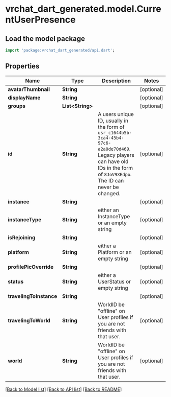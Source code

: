 # vrchat_dart_generated.model.CurrentUserPresence

## Load the model package
```dart
import 'package:vrchat_dart_generated/api.dart';
```

## Properties
Name | Type | Description | Notes
------------ | ------------- | ------------- | -------------
**avatarThumbnail** | **String** |  | [optional] 
**displayName** | **String** |  | [optional] 
**groups** | **List&lt;String&gt;** |  | [optional] 
**id** | **String** | A users unique ID, usually in the form of `usr_c1644b5b-3ca4-45b4-97c6-a2a0de70d469`. Legacy players can have old IDs in the form of `8JoV9XEdpo`. The ID can never be changed. | [optional] 
**instance** | **String** |  | [optional] 
**instanceType** | **String** | either an InstanceType or an empty string | [optional] 
**isRejoining** | **String** |  | [optional] 
**platform** | **String** | either a Platform or an empty string | [optional] 
**profilePicOverride** | **String** |  | [optional] 
**status** | **String** | either a UserStatus or empty string | [optional] 
**travelingToInstance** | **String** |  | [optional] 
**travelingToWorld** | **String** | WorldID be \"offline\" on User profiles if you are not friends with that user. | [optional] 
**world** | **String** | WorldID be \"offline\" on User profiles if you are not friends with that user. | [optional] 

[[Back to Model list]](../README.md#documentation-for-models) [[Back to API list]](../README.md#documentation-for-api-endpoints) [[Back to README]](../README.md)


